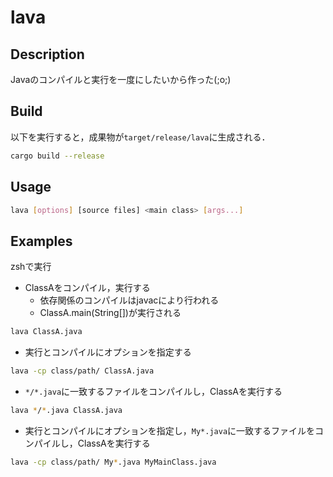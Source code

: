 # lava

## Description
Javaのコンパイルと実行を一度にしたいから作った(;o;)

## Build
以下を実行すると，成果物が`target/release/lava`に生成される．
```sh
cargo build --release
```

## Usage

```sh
lava [options] [source files] <main class> [args...]
```

## Examples
zshで実行

- ClassAをコンパイル，実行する
    - 依存関係のコンパイルはjavacにより行われる
    - ClassA.main(String[])が実行される
```sh
lava ClassA.java
```

- 実行とコンパイルにオプションを指定する
```sh
lava -cp class/path/ ClassA.java
```

- `*/*.java`に一致するファイルをコンパイルし，ClassAを実行する
```sh
lava */*.java ClassA.java
```

- 実行とコンパイルにオプションを指定し，`My*.java`に一致するファイルをコンパイルし，ClassAを実行する
```sh
lava -cp class/path/ My*.java MyMainClass.java
```